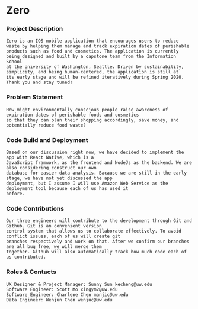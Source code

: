 # Zero

### Project Description
    Zero is an IOS mobile application that encourages users to reduce waste by helping them manage and track expiration dates of perishable 
    products such as food and cosmetics. The application is currently being designed and built by a capstone team from the Information School 
    at the University of Washington, Seattle. Driven by sustainability, simplicity, and being human-centered, the application is still at 
    its early stage and will be refined iteratively during Spring 2020. Thank you and stay tuned!

### Problem Statement
    How might environmentally conscious people raise awareness of expiration dates of perishable foods and cosmetics 
    so that they can plan their shopping accordingly, save money, and potentially reduce food waste?

### Code Build and Deployment
    Based on our discussion right now, we have decided to implement the app with React Native, which is a 
    JavaScript framwork, as the frontend and NodeJs as the backend. We are also considering construct our own 
    database for easier data analysis. Bacause we are still in the early stage, we have not yet discussed the app 
    deployment, but I assume I will use Amazon Web Service as the deployment tool because each of us has used it 
    before.

### Code Contributions
    Our three engineers will contribute to the development through Git and Github. Git is an convenient version 
    control system that allows us to collaborate effectively. To avoid conflict issues, each of us will create git 
    branches respectively and work on that. After we confirm our branches are all bug free, we will merge them 
    together. Github will also automatically track how much code each of us contributed.

### Roles & Contacts
    UX Designer & Project Manager: Sunny Sun kecheng@uw.edu
    Software Engineer: Scott Mo xingym2@uw.edu
    Software Engineer: Charlene Chen manjic@uw.edu
    Data Engineer: Wenjun Chen wenjuc@uw.edu
    